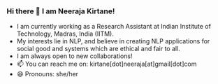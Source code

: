 ### Hi there 👋 I am Neeraja Kirtane!

- I am currently working as a Research Assistant at Indian Institute of Technology, Madras, India (IITM). 
- My interests lie in NLP, and believe in creating NLP applications for social good and systems which are ethical and fair to all.
- I am always open to new collaborations! 
- 📫 You can reach me on: kirtane[dot]neeraja[at]gmail[dot]com
-  😄 Pronouns: she/her

<!--
**neeraja1504/neeraja1504** is a ✨ _special_ ✨ repository because its `README.md` (this file) appears on your GitHub profile.

Here are some ideas to get you started:

- 🔭 I’m currently working on ...
- 🌱 I’m currently learning ...
- 👯 I’m looking to collaborate on ...
- 🤔 I’m looking for help with ...
- 💬 Ask me about ...
- 📫 How to reach me: ...
- 😄 Pronouns: ...
- ⚡ Fun fact: ...
-->
